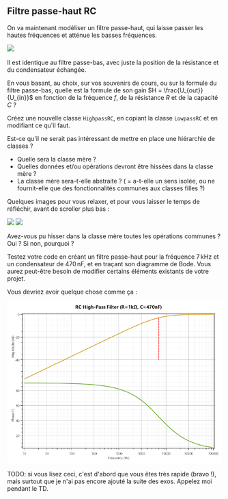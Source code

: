 ## Filtre passe-haut RC

On va maintenant modéliser un filtre passe-haut, qui laisse passer les hautes fréquences et atténue les basses fréquences.

![](https://upload.wikimedia.org/wikipedia/commons/f/fe/High_pass_filter.svg)

Il est identique au filtre passe-bas, avec juste la position de la résistance et du condensateur échangée.

En vous basant, au choix, sur vos souvenirs de cours, ou sur la formule du filtre passe-bas, quelle est la formule de son gain $H = \frac{U_{out}}{U_{in}}$ en fonction de la fréquence $f$, de la résistance $R$ et de la capacité $C$ ?

Créez une nouvelle classe `HighpassRC`, en copiant la classe `LowpassRC` et en modifiant ce qu'il faut.

Est-ce qu'il ne serait pas intéressant de mettre en place une hiérarchie de classes ?
- Quelle sera la classe mère ?
- Quelles données et/ou opérations devront être hissées dans la classe mère ?
- La classe mère sera-t-elle abstraite ? ( = a-t-elle un sens isolée, ou ne fournit-elle que des fonctionnalités communes aux classes filles ?)

Quelques images pour vous relaxer, et pour vous laisser le temps de réfléchir, avant de scroller plus bas :

![](https://upload.wikimedia.org/wikipedia/commons/c/cf/Soothing.jpg)
![](https://upload.wikimedia.org/wikipedia/commons/e/ed/Soothing_Altitude_Sunset_WTR-SS-AP-4.jpg)

Avez-vous pu hisser dans la classe mère toutes les opérations communes ? Oui ? Si non, pourquoi ?

Testez votre code en créant un filtre passe-haut pour la fréquence $7\,\mathrm{kHz}$ et un condensateur de $470\,\mathrm{nF}$, et en traçant son diagramme de Bode. Vous aurez peut-être besoin de modifier certains éléments existants de votre projet.

Vous devriez avoir quelque chose comme ça :

![](images/rc_highpass.png)

TODO: si vous lisez ceci, c'est d'abord que vous êtes très rapide (bravo !), mais surtout que je n'ai pas encore ajouté la suite des exos. Appelez moi pendant le TD.